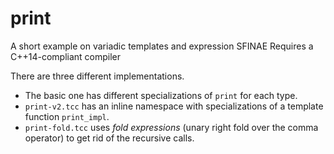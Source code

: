 # print

A short example on variadic templates and expression SFINAE
Requires a C++14-compliant compiler

There are three different implementations.

 * The basic one has different specializations of `print` for each type.
 * `print-v2.tcc` has an inline namespace with specializations of a template function `print_impl`.
 * `print-fold.tcc` uses *fold expressions* (unary right fold over the comma operator) to get rid of the recursive calls.

